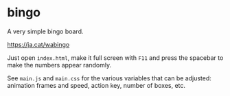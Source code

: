 # bingo

A very simple bingo board.

https://ja.cat/wabingo

Just open `index.html`, make it full screen with `F11` and press the spacebar to make the numbers appear randomly.

See `main.js` and `main.css` for the various variables that can be adjusted: animation frames and speed, action key, number of boxes, etc.
